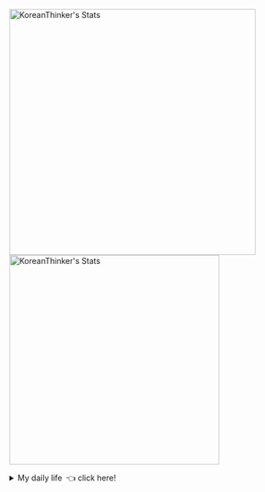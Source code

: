 <p  >
  <a target="_blank" href="https://github-readme-stats.vercel.app/api/wakatime?username=KoreanThinker&layout=compact&theme=dark&hide_border=true&langs_count=32" >
    <img width="440px"  src="https://github-readme-stats.vercel.app/api/wakatime?username=KoreanThinker&layout=compact&theme=dark&hide_border=true&langs_count=6" alt="KoreanThinker's Stats" /> 
  </a>
    <img width="375px" src="https://github-readme-stats.vercel.app/api?username=KoreanThinker&theme=dark&hide_border=true&count_private=true" alt="KoreanThinker's Stats" />
</p>
<details>
<summary>My daily life 👈 click here!</summary>
 
    
<!--START_SECTION:waka-->
**I'm a Night 🦉** 

```text
🌞 Morning    16 commits     ░░░░░░░░░░░░░░░░░░░░░░░░░   1.51% 
🌆 Daytime    339 commits    ████████░░░░░░░░░░░░░░░░░   31.92% 
🌃 Evening    607 commits    ██████████████░░░░░░░░░░░   57.16% 
🌙 Night      100 commits    ██░░░░░░░░░░░░░░░░░░░░░░░   9.42%

```
📅 **I'm Most Productive on Wednesday** 

```text
Monday       175 commits    ████░░░░░░░░░░░░░░░░░░░░░   16.48% 
Tuesday      162 commits    ███░░░░░░░░░░░░░░░░░░░░░░   15.25% 
Wednesday    183 commits    ████░░░░░░░░░░░░░░░░░░░░░   17.23% 
Thursday     174 commits    ████░░░░░░░░░░░░░░░░░░░░░   16.38% 
Friday       148 commits    ███░░░░░░░░░░░░░░░░░░░░░░   13.94% 
Saturday     116 commits    ██░░░░░░░░░░░░░░░░░░░░░░░   10.92% 
Sunday       104 commits    ██░░░░░░░░░░░░░░░░░░░░░░░   9.79%

```


📊 **This Week I Spent My Time On** 

```text
⌚︎ Time Zone: Asia/Seoul

🐱‍💻 Projects: 
FrontEnd                 10 hrs 42 mins      ██████████░░░░░░░░░░░░░░░   41.75% 
backend                  5 hrs 31 mins       █████░░░░░░░░░░░░░░░░░░░░   21.54% 
front                    4 hrs 19 mins       ████░░░░░░░░░░░░░░░░░░░░░   16.88% 
admin                    1 hr 58 mins        ██░░░░░░░░░░░░░░░░░░░░░░░   7.7% 
backend-nest             57 mins             █░░░░░░░░░░░░░░░░░░░░░░░░   3.71%

```


 Last Updated on 28/11/2021
<!--END_SECTION:waka-->
</details>
